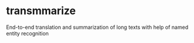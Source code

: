 # transmmarize
End-to-end translation and summarization of long texts with help of named entity recognition

